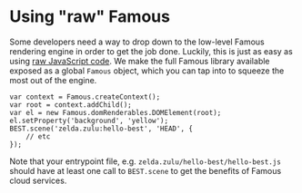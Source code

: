 # Using "raw" Famous

Some developers need a way to drop down to the low-level Famous rendering engine in order to get the job done. Luckily, this is just as easy as using [raw JavaScript code](raw-code.md). We make the full Famous library available exposed as a global `Famous` object, which you can tap into to squeeze the most out of the engine.

    var context = Famous.createContext();
    var root = context.addChild();
    var el = new Famous.domRenderables.DOMElement(root);
    el.setProperty('background', 'yellow');
    BEST.scene('zelda.zulu:hello-best', 'HEAD', {
        // etc
    });

Note that your entrypoint file, e.g. `zelda.zulu/hello-best/hello-best.js` should have at least one call to `BEST.scene` to get the benefits of Famous cloud services.
